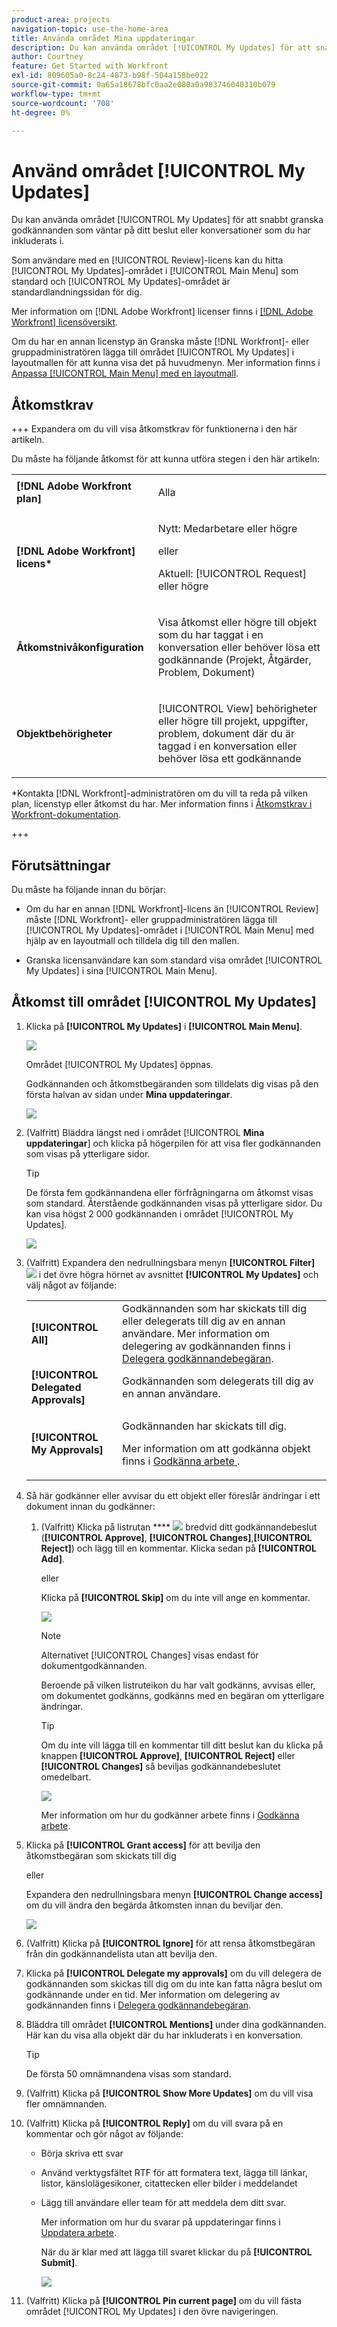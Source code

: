 ```yaml
---
product-area: projects
navigation-topic: use-the-home-area
title: Använda området Mina uppdateringar
description: Du kan använda området [!UICONTROL My Updates] för att snabbt granska godkännanden som väntar på ditt beslut eller konversationer som du har inkluderats i.
author: Courtney
feature: Get Started with Workfront
exl-id: 809605a0-8c24-4873-b98f-504a158be022
source-git-commit: 0a65a18678bfc0aa2e080a0a983746040310b079
workflow-type: tm+mt
source-wordcount: '708'
ht-degree: 0%

---
```



# Använd området [!UICONTROL My Updates]

<!--<span class="preview">The highlighted information on this page refers to functionality not yet generally available. It is available only in the Preview environment for all customers. After the monthly releases to Production, the same features are also available in the Production environment for customers who enabled fast releases. </span>   

<span class="preview">For information about fast releases, see [Enable or disable fast releases for your organization](/help/quicksilver/administration-and-setup/set-up-workfront/configure-system-defaults/enable-fast-release-process.md). </span>-->


Du kan använda området [!UICONTROL My Updates] för att snabbt granska godkännanden som väntar på ditt beslut eller konversationer som du har inkluderats i.

Som användare med en [!UICONTROL Review]-licens kan du hitta [!UICONTROL My Updates]-området i [!UICONTROL Main Menu] som standard och [!UICONTROL My Updates]-området är standardlandningssidan för dig.

Mer information om [!DNL Adobe Workfront] licenser finns i [[!DNL Adobe Workfront] licensöversikt](../../../administration-and-setup/add-users/access-levels-and-object-permissions/wf-licenses.md).

Om du har en annan licenstyp än Granska måste [!DNL Workfront]- eller gruppadministratören lägga till området [!UICONTROL My Updates] i layoutmallen för att kunna visa det på huvudmenyn. Mer information finns i [Anpassa [!UICONTROL Main Menu] med en layoutmall](../../../administration-and-setup/customize-workfront/use-layout-templates/customize-main-menu.md).

## Åtkomstkrav

+++ Expandera om du vill visa åtkomstkrav för funktionerna i den här artikeln.

Du måste ha följande åtkomst för att kunna utföra stegen i den här artikeln:

<table style="table-layout:auto"> 
 <col> 
 <col> 
 <tbody> 
  <tr> 
   <td role="rowheader"><strong>[!DNL Adobe Workfront plan]</strong></td> 
   <td> <p>Alla</p> </td> 
  </tr> 
  <tr> 
   <td role="rowheader"><strong>[!DNL Adobe Workfront] licens*</strong></td> 
   <td> <p>Nytt: Medarbetare eller högre</p>
   eller   
   <p>Aktuell: [!UICONTROL Request] eller högre</p> </td> 
  </tr> 
  <tr> 
   <td role="rowheader"><strong>Åtkomstnivåkonfiguration</strong></td> 
   <td> <p>Visa åtkomst eller högre till objekt som du har taggat i en konversation eller behöver lösa ett godkännande (Projekt, Åtgärder, Problem, Dokument)</p> </td> 
  </tr> 
  <tr> 
   <td role="rowheader"><strong>Objektbehörigheter</strong></td> 
   <td> <p>[!UICONTROL View] behörigheter eller högre till projekt, uppgifter, problem, dokument där du är taggad i en konversation eller behöver lösa ett godkännande</p> </td> 
  </tr> 
 </tbody> 
</table>

*Kontakta [!DNL Workfront]-administratören om du vill ta reda på vilken plan, licenstyp eller åtkomst du har. Mer information finns i [Åtkomstkrav i Workfront-dokumentation](/help/quicksilver/administration-and-setup/add-users/access-levels-and-object-permissions/access-level-requirements-in-documentation.md).

+++

## Förutsättningar

Du måste ha följande innan du börjar:

* Om du har en annan [!DNL Workfront]-licens än [!UICONTROL Review] måste [!DNL Workfront]- eller gruppadministratören lägga till [!UICONTROL My Updates]-området i [!UICONTROL Main Menu] med hjälp av en layoutmall och tilldela dig till den mallen.

* Granska licensanvändare kan som standard visa området [!UICONTROL My Updates] i sina [!UICONTROL Main Menu].

## Åtkomst till området [!UICONTROL My Updates]

1. Klicka på **[!UICONTROL My Updates]** i **[!UICONTROL Main Menu]**.

   ![](assets/access-my-updates-from-main-menu-reviewer-user-nwe-350x294.png)

   Området [!UICONTROL My Updates] öppnas.

   Godkännanden och åtkomstbegäranden som tilldelats dig visas på den första halvan av sidan under **Mina uppdateringar**.

   ![](assets/my-updates-mentions-for-reviwers-nwe-350x418.png)

1. (Valfritt) Bläddra längst ned i området [!UICONTROL **Mina uppdateringar**] och klicka på högerpilen för att visa fler godkännanden som visas på ytterligare sidor.

   >[!TIP]
   >
   >De första fem godkännandena eller förfrågningarna om åtkomst visas som standard. Återstående godkännanden visas på ytterligare sidor. Du kan visa högst 2 000 godkännanden i området [!UICONTROL My Updates].

   ![](assets/pagination-for-my-updates-page-highlighted-nwe-350x78.png)

1. (Valfritt) Expandera den nedrullningsbara menyn **[!UICONTROL Filter]** ![](assets/filter-nwepng.png) i det övre högra hörnet av avsnittet **[!UICONTROL My Updates]** och välj något av följande:

   <table style="table-layout:auto"> 
    <col> 
    </col> 
    <col> 
    </col> 
    <tbody> 
     <tr> 
      <td role="rowheader"><strong>[!UICONTROL All]</strong></td> 
      <td>Godkännanden som har skickats till dig eller delegerats till dig av en annan användare. Mer information om delegering av godkännanden finns i <a href="../../../review-and-approve-work/manage-approvals/delegate-approval-requests.md" class="MCXref xref">Delegera godkännandebegäran</a>. </td> 
     </tr> 
     <tr> 
      <td role="rowheader"><strong>[!UICONTROL Delegated Approvals]</strong></td> 
      <td>Godkännanden som delegerats till dig av en annan användare. </td> 
     </tr> 
     <tr> 
      <td role="rowheader"><strong>[!UICONTROL My Approvals]</strong></td> 
      <td> <p>Godkännanden har skickats till dig. </p> <p>Mer information om att godkänna objekt finns i <a href="../../../review-and-approve-work/manage-approvals/approving-work.md" class="MCXref xref">Godkänna arbete </a>.</p> </td> 
     </tr> 
    </tbody> 
   </table>

1. Så här godkänner eller avvisar du ett objekt eller föreslår ändringar i ett dokument innan du godkänner:

   1. (Valfritt) Klicka på listrutan **** ![](assets/down-arrow-blue.png) bredvid ditt godkännandebeslut (**[!UICONTROL Approve]**, **[!UICONTROL Changes]**,**[!UICONTROL Reject]**) och lägg till en kommentar. Klicka sedan på **[!UICONTROL Add]**.

      eller

      Klicka på **[!UICONTROL Skip]** om du inte vill ange en kommentar.

      ![](assets/approval-decision-buttons-in-my-updates-with-comment-box-nwe-350x183.png)

      >[!NOTE]
      >
      >Alternativet [!UICONTROL Changes] visas endast för dokumentgodkännanden.

      Beroende på vilken listruteikon du har valt godkänns, avvisas eller, om dokumentet godkänns, godkänns med en begäran om ytterligare ändringar.

      >[!TIP]
      >
      >Om du inte vill lägga till en kommentar till ditt beslut kan du klicka på knappen **[!UICONTROL Approve]**, **[!UICONTROL Reject]** eller **[!UICONTROL Changes]** så beviljas godkännandebeslutet omedelbart.
      >
      >
      >![](assets/approval-decision-buttons-in-my-updates-nwe-350x169.png)
      >
      >Mer information om hur du godkänner arbete finns i [Godkänna arbete](../../../review-and-approve-work/manage-approvals/approving-work.md).

1. Klicka på **[!UICONTROL Grant access]** för att bevilja den åtkomstbegäran som skickats till dig

   eller

   Expandera den nedrullningsbara menyn **[!UICONTROL Change access]** om du vill ändra den begärda åtkomsten innan du beviljar den.

   ![](assets/grant-access-button-in-my-updates-nwe-350x224.png)

1. (Valfritt) Klicka på **[!UICONTROL Ignore]** för att rensa åtkomstbegäran från din godkännandelista utan att bevilja den.
1. Klicka på **[!UICONTROL Delegate my approvals]** om du vill delegera de godkännanden som skickas till dig om du inte kan fatta några beslut om godkännande under en tid. Mer information om delegering av godkännanden finns i [Delegera godkännandebegäran](../../../review-and-approve-work/manage-approvals/delegate-approval-requests.md).
1. Bläddra till området **[!UICONTROL Mentions]** under dina godkännanden. Här kan du visa alla objekt där du har inkluderats i en konversation.

   >[!TIP]
   >
   >De första 50 omnämnandena visas som standard.

1. (Valfritt) Klicka på **[!UICONTROL Show More Updates]** om du vill visa fler omnämnanden.
1. (Valfritt) Klicka på **[!UICONTROL Reply]** om du vill svara på en kommentar och gör något av följande:
   * Börja skriva ett svar
   * Använd verktygsfältet RTF för att formatera text, lägga till länkar, listor, känslolägesikoner, citattecken eller bilder i meddelandet
   * Lägg till användare eller team för att meddela dem ditt svar.

     Mer information om hur du svarar på uppdateringar finns i [Uppdatera arbete](/help/quicksilver/workfront-basics/updating-work-items-and-viewing-updates/update-work.md).

     När du är klar med att lägga till svaret klickar du på **[!UICONTROL Submit]**.

     ![](assets/reply-in-the-my-updates-area.png)

1. (Valfritt) Klicka på **[!UICONTROL Pin current page]** om du vill fästa området [!UICONTROL My Updates] i den övre navigeringen.
